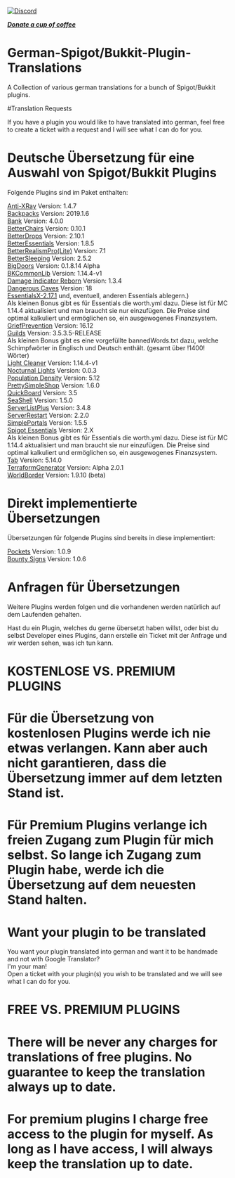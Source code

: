 [![Discord](https://discordapp.com/api/guilds/634014335542231058/widget.png)](https://discord.gg/5XN9BUc)  
  
***[Donate a cup of coffee](https://www.paypal.com/cgi-bin/webscr?cmd=_s-xclick&hosted_button_id=QF69JHHKBYV9A)***

# German-Spigot/Bukkit-Plugin-Translations

A Collection of various german translations for a bunch of Spigot/Bukkit plugins.

#Translation Requests

If you have a plugin you would like to have translated into german, feel free to create a ticket with a request and I will see what I can do for you.


# Deutsche Übersetzung für eine Auswahl von Spigot/Bukkit Plugins

Folgende Plugins sind im Paket enthalten:  
  
<a href="https://www.spigotmc.org/resources/anti-xray.68465/" target="_blank">Anti-XRay</a>                   Version: 1.4.7  
<a href="https://dev.bukkit.org/projects/backpack-item" target="_blank">Backpacks</a>             Version: 2019.1.6  
<a href="https://www.spigotmc.org/resources/bank-updated-for-1-11.3556/" target="_blank">Bank</a>                   Version: 4.0.0  
<a href="https://www.spigotmc.org/resources/better-chairs.18705/" target="_blank">BetterChairs</a>             Version: 0.10.1  
<a href="https://www.spigotmc.org/resources/betterdrops.7497/" target="_blank">BetterDrops</a>             Version: 2.10.1  
<a href="https://www.spigotmc.org/resources/betterssentials-1-8-1-14.58074/" target="_blank">BetterEssentials</a>             Version: 1.8.5  
<a href="https://www.spigotmc.org/resources/better-realism-pro-makes-mc-more-realistic-great-for-rpg-survival.41599/" target="_blank">BetterRealismPro(Lite)</a>             Version: 7.1  
<a href="https://www.spigotmc.org/resources/bettersleeping-1-12-1-14.60837/" target="_blank">BetterSleeping</a>             Version: 2.5.2  
<a href="https://www.spigotmc.org/resources/big-doors.58669/" target="_blank">BigDoors</a>             Version: 0.1.8.14 Alpha  
<a href="https://www.spigotmc.org/resources/bkcommonlib.39590/" target="_blank">BKCommonLib</a>             Version: 1.14.4-v1  
<a href="https://www.spigotmc.org/resources/damage-indicator-reborn.55974/" target="_blank">Damage Indicator Reborn</a>             Version: 1.3.4  
<a href="https://www.spigotmc.org/resources/dangerous-caves.60278/" target="_blank">Dangerous Caves</a>             Version: 18  
<a href="https://www.spigotmc.org/resources/essentialsx.9089/" target="_blank">EssentialsX-2.17.1</a> und, eventuell, anderen Essentials ablegern.)  
Als kleinen Bonus gibt es für Essentials die worth.yml dazu. Diese ist für MC 1.14.4 aktualisiert und man braucht sie nur einzufügen. Die Preise sind optimal kalkuliert und ermöglichen so, ein ausgewogenes Finanzsystem.  
<a href="https://www.spigotmc.org/resources/griefprevention.1884/" target="_blank">GriefPrevention</a>             Version: 16.12  
<a href="https://www.spigotmc.org/resources/guilds-new-mariadb-support-30-off.66176/" target="_blank">Guilds</a>             Version: 3.5.3.5-RELEASE  
Als kleinen Bonus gibt es eine vorgefüllte bannedWords.txt dazu, welche Schimpfwörter in Englisch und Deutsch enthält. (gesamt über !1400! Wörter)  
<a href="https://www.spigotmc.org/resources/light-cleaner.42469/" target="_blank">Light Cleaner</a>             Version: 1.14.4-v1  
<a href="https://www.spigotmc.org/resources/nocturnal-lights.70749/" target="_blank">Nocturnal Lights</a>             Version: 0.0.3  
<a href="https://dev.bukkit.org/projects/population-density" target="_blank">Population Density</a>             Version: 5.12  
<a href="https://dev.bukkit.org/projects/prettysimpleshop" target="_blank">PrettySimpleShop</a>             Version: 1.6.0  
<a href="https://www.spigotmc.org/resources/quickboard-free-scoreboard-plugin-scroller-changeable-text-placeholderapi-anti-flicker.15057/" target="_blank">QuickBoard</a>             Version: 3.5  
<a href="https://www.spigotmc.org/resources/seashells.58990/" target="_blank">SeaShell</a>             Version: 1.5.0  
<a href="https://www.spigotmc.org/resources/serverlistplus.241/" target="_blank">ServerListPlus</a>             Version: 3.4.8  
<a href="https://www.spigotmc.org/resources/serverrestart-1-13-1-14.57570/" target="_blank">ServerRestart</a>             Version: 2.2.0  
<a href="https://www.spigotmc.org/resources/1-16-ready-%E2%8D%9F-simple-portals-%E2%8D%9F-effective-regional-portals-bungeecord-compatible.56772/" target="_blank">SimplePortals</a>             Version: 1.5.5  
<a href="https://hub.spigotmc.org/jenkins/job/spigot-essentials/" target="_blank">Spigot Essentials</a>             Version: 2.X  
Als kleinen Bonus gibt es für Essentials die worth.yml dazu. Diese ist für MC 1.14.4 aktualisiert und man braucht sie nur einzufügen. Die Preise sind optimal kalkuliert und ermöglichen so, ein ausgewogenes Finanzsystem.  
<a href="https://www.spigotmc.org/resources/tab.1448/" target="_blank">Tab</a>             Version: 5.14.0  
<a href="https://www.spigotmc.org/resources/terraformgenerator-alpha.75132/" target="_blank">TerraformGenerator</a>             Version: Alpha 2.0.1  
<a href="https://dev.bukkit.org/projects/worldborder" target="_blank">WorldBorder</a>             Version: 1.9.10 (beta)  

# Direkt implementierte Übersetzungen

Übersetzungen für folgende Plugins sind bereits in diese implementiert:

<a href="https://www.spigotmc.org/resources/pockets.34310/" target="_blank">Pockets</a>             Version: 1.0.9  
<a href="https://www.spigotmc.org/resources/bounty-signs.31476/" target="_blank">Bounty Signs</a>             Version: 1.0.6  


# Anfragen für Übersetzungen

Weitere Plugins werden folgen und die vorhandenen werden natürlich auf dem Laufenden gehalten.  
  
Hast du ein Plugin, welches du gerne übersetzt haben willst, oder bist du selbst Developer eines Plugins, dann erstelle ein Ticket mit der Anfrage und wir werden sehen, was ich tun kann.  
  
  
# KOSTENLOSE VS. PREMIUM PLUGINS
  
# Für die Übersetzung von kostenlosen Plugins werde ich nie etwas verlangen. Kann aber auch nicht garantieren, dass die Übersetzung immer auf dem letzten Stand ist.  
# Für Premium Plugins verlange ich freien Zugang zum Plugin für mich selbst. So lange ich Zugang zum Plugin habe, werde ich die Übersetzung auf dem neuesten Stand halten.
  
   
# Want your plugin to be translated  
  
You want your plugin translated into german and want it to be handmade and not with Google Translator?  
I'm your man!  
Open a ticket with your plugin(s) you wish to be translated and we will see what I can do for you.  
  
  
# FREE VS. PREMIUM PLUGINS
# There will be never any charges for translations of free plugins. No guarantee to keep the translation always up to date.  
# For premium plugins I charge free access to the plugin for myself. As long as I have access, I will always keep the translation up to date.  
